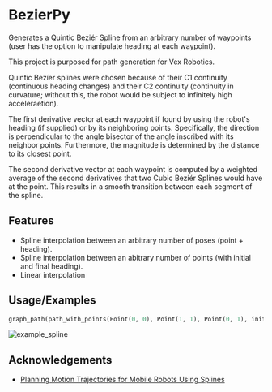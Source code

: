 
# BezierPy
Generates a Quintic Beziér Spline from an arbitrary number of waypoints (user has the option to manipulate heading at each waypoint).

This project is purposed for path generation for Vex Robotics.

Quintic Bezíer splines were chosen because of their C1 continuity (continuous heading changes) and their C2 continuity (continuity in curvature; without this, the 
robot would be subject to infinitely high acceleraetion).

The first derivative vector at each waypoint
if found by using the robot's heading (if supplied) or by its neighboring points. Specifically,
the direction is perpendicular to the angle bisector of the angle inscribed 
with its neighbor points. Furthermore, the magnitude is determined by the distance to its closest point.

The second derivative vector at each waypoint is computed by a weighted average of the second derivatives
that two Cubic Beziér Splines would have at the point. This results in a smooth transition between each segment of the spline.





## Features

- Spline interpolation between an arbitrary number of poses (point + heading).
- Spline interpolation between an abitrary number of points (with initial and final heading).
- Linear interpolation


## Usage/Examples

```python
graph_path(path_with_points(Point(0, 0), Point(1, 1), Point(0, 1), initial_heading=0, final_heading=-90))
```

![example_spline](https://user-images.githubusercontent.com/68565234/184724709-2184023c-eae2-47af-9ced-7c19d4bf8e89.png)

## Acknowledgements

 - [Planning Motion Trajectories for Mobile Robots Using Splines](https://awesomeopensource.com/project/elangosundar/awesome-README-templates)
